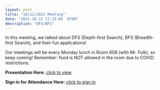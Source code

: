 ```yaml
---
layout: post
title: "10/11/2021 Meeting"
date: "2021-10-11 11:33:05 -0700"
description: "DFS/BFS"
---
```


In this meeting, we talked about DFS (Depth-first Search), BFS (Breadth-first Search), and their fun applications! 

Our meetings will be every Monday lunch in Room 608 (with Mr. Fulk), so keep coming! Remember: food is NOT allowed in the room due to COVID restrictions.

**Presentation Here:** [click to view](https://docs.google.com/presentation/d/1QjZIOKFaxFSh3EgD3ONEJxsu_a0tsRUGRrIl4r6WSVs/edit?usp=sharing)

**Sign in for Attendance Here:** [click to sign in](http://tinyurl.com/lhscs1011)

